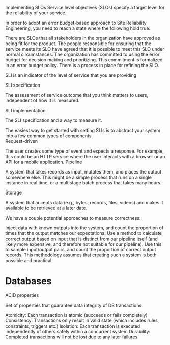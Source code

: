 Implementing SLOs
Service level objectives (SLOs) specify a target level for the reliability of your service.

In order to adopt an error budget-based approach to Site Reliability Engineering, you need to reach a state where the following hold true:

There are SLOs that all stakeholders in the organization have approved as being fit for the product.
The people responsible for ensuring that the service meets its SLO have agreed that it is possible to meet this SLO under normal circumstances.
The organization has committed to using the error budget for decision making and prioritizing. This commitment is formalized in an error budget policy.
There is a process in place for refining the SLO.

SLI is an indicator of the level of service that you are providing

SLI specification

The assessment of service outcome that you think matters to users, independent of how it is measured.

SLI implementation

The SLI specification and a way to measure it.

The easiest way to get started with setting SLIs is to abstract your system into a few common types of components.  
        Request-driven

The user creates some type of event and expects a response. For example, this could be an HTTP service where the user interacts with a browser or an API for a mobile application.
      Pipeline

A system that takes records as input, mutates them, and places the output somewhere else. This might be a simple process that runs on a single instance in real time, or a multistage batch process that takes many hours.


Storage

A system that accepts data (e.g., bytes, records, files, videos) and makes it available to be retrieved at a later date.

We have a couple potential approaches to measure correctness:

Inject data with known outputs into the system, and count the proportion of times that the output matches our expectations.
Use a method to calculate correct output based on input that is distinct from our pipeline itself (and likely more expensive, and therefore not suitable for our pipeline). Use this to sample input/output pairs, and count the proportion of correct output records. This methodology assumes that creating such a system is both possible and practical.



# Databases
ACID properties

Set of properties that guarantee data integrity of DB transactions

Atomicity: Each transaction is atomic (succeeds or fails completely)
Consistency: Transactions only result in valid state (which includes rules, constraints, triggers etc.)
Isolation: Each transaction is executed independently of others safely within a concurrent system
Durability: Completed transactions will not be lost due to any later failures